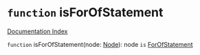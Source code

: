 # `function` isForOfStatement

[Documentation Index](../README.md)

`function` isForOfStatement(node: [Node](../interface.Node/README.md)): node `is` [ForOfStatement](../interface.ForOfStatement/README.md)